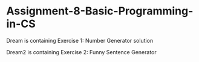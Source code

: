 # Assignment-8-Basic-Programming-in-CS

Dream is containing Exercise 1: Number Generator solution

Dream2 is containing Exercise 2: Funny Sentence Generator

